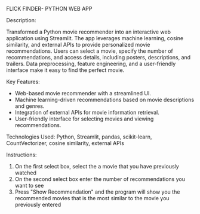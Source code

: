 FLICK FINDER- PYTHON WEB APP

Description:

Transformed a Python movie recommender into an interactive web application using Streamlit. The app leverages machine learning, cosine similarity, and external APIs to provide personalized movie recommendations. Users can select a movie, specify the number of recommendations, and access details, including posters, descriptions, and trailers. Data preprocessing, feature engineering, and a user-friendly interface make it easy to find the perfect movie.

Key Features:

* Web-based movie recommender with a streamlined UI.
* Machine learning-driven recommendations based on movie descriptions and genres.
* Integration of external APIs for movie information retrieval.
* User-friendly interface for selecting movies and viewing recommendations.

Technologies Used:
Python, Streamlit, pandas, scikit-learn, CountVectorizer, cosine similarity, external APIs

Instructions:

1. On the first select box, select the a movie that you have previously watched
2. On the second select box enter the number of recommendations you want to see
3. Press "Show Recommendation" and the program will show you the recommended movies that is the most similar to the movie you previously entered

